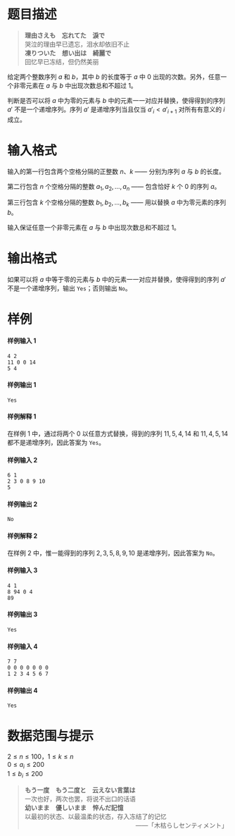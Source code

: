 
# 题目描述

> **理由さえも　忘れてた　淚で**  
> 哭泣的理由早已遗忘，泪水却依旧不止  
> **凍りついた　想い出は　綺麗で**  
> 回忆早已冻结，但仍然美丽

给定两个整数序列 $a$ 和 $b$，其中 $b$ 的长度等于 $a$ 中 $0$ 出现的次数。另外，任意一个非零元素在 $a$ 与 $b$ 中出现次数总和不超过 $1$。

判断是否可以将 $a$ 中为零的元素与 $b$ 中的元素一一对应并替换，使得得到的序列 $a'$ 不是一个递增序列。序列 $a'$ 是递增序列当且仅当 $a'_i < a'_{i+1}$ 对所有有意义的 $i$ 成立。

# 输入格式

输入的第一行包含两个空格分隔的正整数 $n$、$k$ —— 分别为序列 $a$ 与 $b$ 的长度。

第二行包含 $n$ 个空格分隔的整数 $a_1, a_2, \ldots, a_n$ —— 包含恰好 $k$ 个 $0$ 的序列 $a$。

第三行包含 $k$ 个空格分隔的整数 $b_1, b_2, \ldots, b_k$ —— 用以替换 $a$ 中为零元素的序列 $b$。

输入保证任意一个非零元素在 $a$ 与 $b$ 中出现次数总和不超过 $1$。

# 输出格式

如果可以将 $a$ 中等于零的元素与 $b$ 中的元素一一对应并替换，使得得到的序列 $a'$ 不是一个递增序列，输出 `Yes`；否则输出 `No`。

# 样例

#### 样例输入 1
```plain
4 2
11 0 0 14
5 4
```

#### 样例输出 1
```plain
Yes
```

#### 样例解释 1
在样例 1 中，通过将两个 $0$ 以任意方式替换，得到的序列 $11, 5, 4, 14$ 和 $11, 4, 5, 14$ 都不是递增序列，因此答案为 `Yes`。

#### 样例输入 2
```plain
6 1
2 3 0 8 9 10
5
```

#### 样例输出 2
```plain
No
```

#### 样例解释 2
在样例 2 中，惟一能得到的序列 $2, 3, 5, 8, 9, 10$ 是递增序列，因此答案为 `No`。

#### 样例输入 3
```plain
4 1
8 94 0 4
89
```

#### 样例输出 3
```plain
Yes
```

#### 样例输入 4
```plain
7 7
0 0 0 0 0 0 0
1 2 3 4 5 6 7
```

#### 样例输出 4
```plain
Yes
```

# 数据范围与提示

$2 \leq n \leq 100$，$1 \leq k \leq n$  
$0 \leq a_i \leq 200$  
$1 \leq b_i \leq 200$

> **もう一度　もう二度と　云えない言葉は**  
> 一次也好，两次也罢，将说不出口的话语  
> **幼いまま　優しいまま　悴んだ記憶**  
> 以最初的状态、以最温柔的状态，存入冻结了的记忆  
> 　　　　　　　　　　　　　　　　　　——「木枯らしセンティメント」

